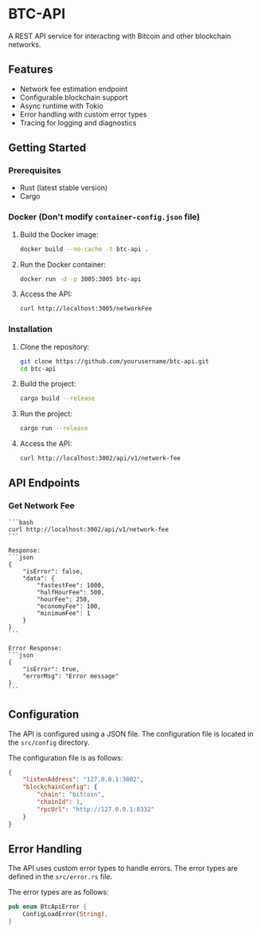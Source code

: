 # BTC-API

A REST API service for interacting with Bitcoin and other blockchain networks.

## Features

- Network fee estimation endpoint
- Configurable blockchain support
- Async runtime with Tokio
- Error handling with custom error types
- Tracing for logging and diagnostics

## Getting Started

### Prerequisites

- Rust (latest stable version)
- Cargo

### Docker (Don't modify `container-config.json` file)

1. Build the Docker image:
    ```bash
    docker build --no-cache -t btc-api .
    ```

2. Run the Docker container:
    ```bash
    docker run -d -p 3005:3005 btc-api
    ```

3. Access the API:
    ```bash
    curl http://localhost:3005/networkFee
    ```

### Installation

1. Clone the repository:        
    ```bash
    git clone https://github.com/yourusername/btc-api.git
    cd btc-api
    ```

2. Build the project:
    ```bash
    cargo build --release
    ```

3. Run the project:
    ```bash
    cargo run --release 
    ```

4. Access the API:
    ```bash
    curl http://localhost:3002/api/v1/network-fee
    ``` 

## API Endpoints

### Get Network Fee

    ```bash
    curl http://localhost:3002/api/v1/network-fee
    ``` 

    Response:
    ```json
    {
        "isError": false,
        "data": {
            "fastestFee": 1000,
            "halfHourFee": 500,
            "hourFee": 250,
            "economyFee": 100,
            "minimumFee": 1
        }
    }
    ```

    Error Response:
    ```json
    {
        "isError": true,
        "errorMsg": "Error message"
    }
    ```                 

## Configuration

The API is configured using a JSON file. The configuration file is located in the `src/config` directory.

The configuration file is as follows:

```json
{
    "listenAddress": "127.0.0.1:3002",
    "blockchainConfig": {
        "chain": "bitcoin",
        "chainId": 1,
        "rpcUrl": "http://127.0.0.1:8332"
    }
}
```

## Error Handling

The API uses custom error types to handle errors. The error types are defined in the `src/error.rs` file.

The error types are as follows:

```rust
pub enum BtcApiError {
    ConfigLoadError(String),
}
```
